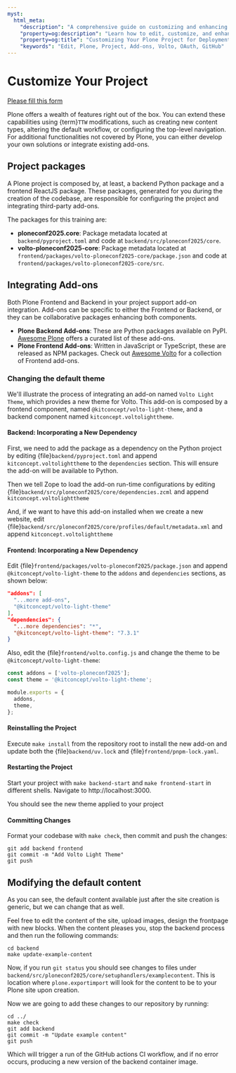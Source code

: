 ```yaml
---
myst:
  html_meta:
    "description": "A comprehensive guide on customizing and enhancing your Plone project for deployment."
    "property=og:description": "Learn how to edit, customize, and enhance your Plone project for optimal deployment."
    "property=og:title": "Customizing Your Plone Project for Deployment"
    "keywords": "Edit, Plone, Project, Add-ons, Volto, OAuth, GitHub"
---
```


# Customize Your Project

[Please fill this form](https://forms.gle/npDRESAud4ntDnUz7)

Plone offers a wealth of features right out of the box. You can extend these capabilities using {term}`TTW` modifications, such as creating new content types, altering the default workflow, or configuring the top-level navigation. For additional functionalities not covered by Plone, you can either develop your own solutions or integrate existing add-ons.

## Project packages

A Plone project is composed by, at least, a backend Python package and a frontend ReactJS package. These packages, generated for you during the creation of the codebase, are responsible for configuring the project and integrating third-party add-ons.

The packages for this training are:

- **ploneconf2025.core**: Package metadata located at `backend/pyproject.toml` and code at `backend/src/ploneconf2025/core`.
- **volto-ploneconf2025-core**: Package metadata located at `frontend/packages/volto-ploneconf2025-core/package.json` and code at `frontend/packages/volto-ploneconf2025-core/src`.

## Integrating Add-ons

Both Plone Frontend and Backend in your project support add-on integration. Add-ons can be specific to either the Frontend or Backend, or they can be collaborative packages enhancing both components.

- **Plone Backend Add-ons**: These are Python packages available on PyPI. [Awesome Plone](https://github.com/collective/awesome-plone) offers a curated list of these add-ons.
- **Plone Frontend Add-ons**: Written in JavaScript or TypeScript, these are released as NPM packages. Check out [Awesome Volto](https://github.com/collective/awesome-volto) for a collection of Frontend add-ons.

### Changing the default theme

We'll illustrate the process of integrating an add-on named `Volto Light Theme`, which provides a new theme for Volto. This add-on is composed by a frontend component, named `@kitconcept/volto-light-theme`, and a backend component named `kitconcept.voltolighttheme`.

#### Backend: Incorporating a New Dependency

First, we need to add the package as a dependency on the Python project by editing {file}`backend/pyproject.toml` and append `kitconcept.voltolighttheme` to the `dependencies` section. This will ensure the add-on will be available to Python.

Then we tell Zope to load the add-on run-time configurations by editing {file}`backend/src/ploneconf2025/core/dependencies.zcml` and append `kitconcept.voltolighttheme`

And, if we want to have this add-on installed when we create a new website, edit {file}`backend/src/ploneconf2025/core/profiles/default/metadata.xml` and append `kitconcept.voltolighttheme`


#### Frontend: Incorporating a New Dependency

Edit {file}`frontend/packages/volto-ploneconf2025/package.json` and append `@kitconcept/volto-light-theme` to the `addons` and `dependencies` sections, as shown below:

```json
"addons": [
  "...more add-ons",
  "@kitconcept/volto-light-theme"
],
"dependencies": {
  "...more dependencies": "*",
  "@kitconcept/volto-light-theme": "7.3.1"
}
```

Also, edit the {file}`frontend/volto.config.js` and change the theme to be `@kitconcept/volto-light-theme`:

```js
const addons = ['volto-ploneconf2025'];
const theme = '@kitconcept/volto-light-theme';

module.exports = {
  addons,
  theme,
};
```

#### Reinstalling the Project

Execute `make install` from the repository root to install the new add-on and update both the {file}`backend/uv.lock` and {file}`frontend/pnpm-lock.yaml`.

#### Restarting the Project

Start your project with `make backend-start` and `make frontend-start` in different shells.
Navigate to http://localhost:3000.

You should see the new theme applied to your project

#### Committing Changes

Format your codebase with `make check`, then commit and push the changes:

```shell
git add backend frontend
git commit -m "Add Volto Light Theme"
git push
```

## Modifying the default content

As you can see, the default content available just after the site creation is generic, but we can change that as well.

Feel free to edit the content of the site, upload images, design the frontpage with new blocks. When the content pleases you, stop the backend process and then run the following commands:

```shell
cd backend
make update-example-content
```

Now, if you run `git status` you should see changes to files under `backend/src/ploneconf2025/core/setuphandlers/examplecontent`. This is location where `plone.exportimport` will look for the content to be to your Plone site upon creation.

Now we are going to add these changes to our repository by running:

```shell
cd ../
make check
git add backend
git commit -m "Update example content"
git push
```

Which will trigger a run of the GitHub actions CI workflow, and if no error occurs, producing a new version of the backend container image.
